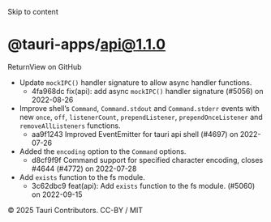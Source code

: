 Skip to content
# @tauri-apps/api@1.1.0
ReturnView on GitHub
  * Update `mockIPC()` handler signature to allow async handler functions. 
    * 4fa968dc fix(api): add async `mockIPC()` handler signature (#5056) on 2022-08-26
  * Improve shell’s `Command`, `Command.stdout` and `Command.stderr` events with new `once`, `off`, `listenerCount`, `prependListener`, `prependOnceListener` and `removeAllListeners` functions. 
    * aa9f1243 Improved EventEmitter for tauri api shell (#4697) on 2022-07-26
  * Added the `encoding` option to the `Command` options. 
    * d8cf9f9f Command support for specified character encoding, closes #4644 (#4772) on 2022-07-28
  * Add `exists` function to the fs module. 
    * 3c62dbc9 feat(api): Add `exists` function to the fs module. (#5060) on 2022-09-15


© 2025 Tauri Contributors. CC-BY / MIT
